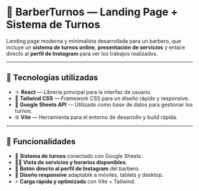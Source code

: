 # 💈 BarberTurnos — Landing Page + Sistema de Turnos

Landing page moderna y minimalista desarrollada para un barbero, que incluye un **sistema de turnos online**, **presentación de servicios** y enlace directo al **perfil de Instagram** para ver los trabajos realizados.

---

## 🚀 Tecnologías utilizadas

- ⚛️ **React** — Librería principal para la interfaz de usuario.  
- 💨 **Tailwind CSS** — Framework CSS para un diseño rápido y responsive.  
- 📄 **Google Sheets API** — Utilizado como base de datos para gestionar los turnos.  
- 🌐 **Vite** — Herramienta para el entorno de desarrollo y build rápida.  

---

## 🧠 Funcionalidades

- 📅 **Sistema de turnos** conectado con Google Sheets.  
- 💇‍♂️ **Vista de servicios y horarios disponibles**.  
- 🔗 **Botón directo al perfil de Instagram** del barbero.  
- 📱 **Diseño responsive** adaptable a móviles, tablets y desktop.  
- ⚡ **Carga rápida y optimizada** con Vite + Tailwind.  